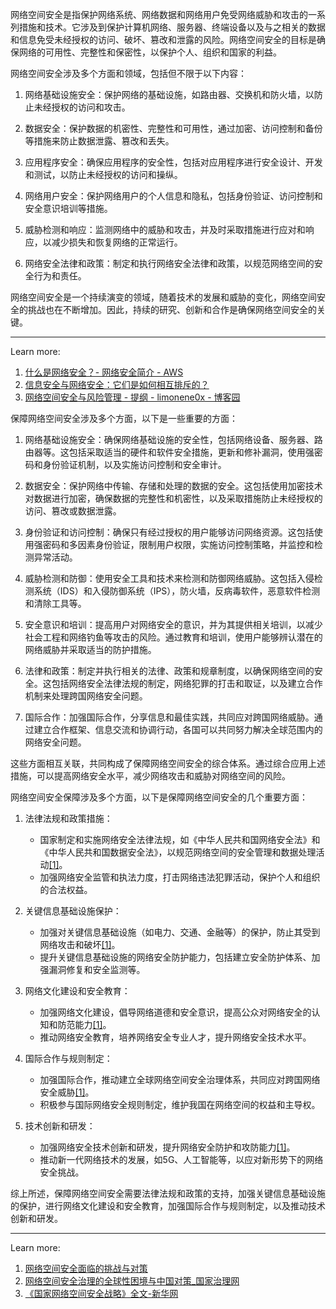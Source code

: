 网络空间安全是指保护网络系统、网络数据和网络用户免受网络威胁和攻击的一系列措施和技术。它涉及到保护计算机网络、服务器、终端设备以及与之相关的数据和信息免受未经授权的访问、破坏、篡改和泄露的风险。网络空间安全的目标是确保网络的可用性、完整性和保密性，以保护个人、组织和国家的利益。

网络空间安全涉及多个方面和领域，包括但不限于以下内容：

1. 网络基础设施安全：保护网络的基础设施，如路由器、交换机和防火墙，以防止未经授权的访问和攻击。

2. 数据安全：保护数据的机密性、完整性和可用性，通过加密、访问控制和备份等措施来防止数据泄露、篡改和丢失。

3. 应用程序安全：确保应用程序的安全性，包括对应用程序进行安全设计、开发和测试，以防止未经授权的访问和操纵。

4. 网络用户安全：保护网络用户的个人信息和隐私，包括身份验证、访问控制和安全意识培训等措施。

5. 威胁检测和响应：监测网络中的威胁和攻击，并及时采取措施进行应对和响应，以减少损失和恢复网络的正常运行。

6. 网络安全法律和政策：制定和执行网络安全法律和政策，以规范网络空间的安全行为和责任。

网络空间安全是一个持续演变的领域，随着技术的发展和威胁的变化，网络空间安全的挑战也在不断增加。因此，持续的研究、创新和合作是确保网络空间安全的关键。

---
Learn more:
1. [什么是网络安全？- 网络安全简介 - AWS](https://aws.amazon.com/cn/what-is/cybersecurity/)
2. [信息安全与网络安全：它们是如何相互排斥的？](https://powerdmarc.com/zh/information-security-vs-cyber-security/)
3. [网络空间安全与风险管理 - 提纲 - limonene0x - 博客园](https://www.cnblogs.com/limonene0x/p/15721557.html)

保障网络空间安全涉及多个方面，以下是一些重要的方面：

1. 网络基础设施安全：确保网络基础设施的安全性，包括网络设备、服务器、路由器等。这包括采取适当的硬件和软件安全措施，更新和修补漏洞，使用强密码和身份验证机制，以及实施访问控制和安全审计。

2. 数据安全：保护网络中传输、存储和处理的数据的安全。这包括使用加密技术对数据进行加密，确保数据的完整性和机密性，以及采取措施防止未经授权的访问、篡改或数据泄露。

3. 身份验证和访问控制：确保只有经过授权的用户能够访问网络资源。这包括使用强密码和多因素身份验证，限制用户权限，实施访问控制策略，并监控和检测异常活动。

4. 威胁检测和防御：使用安全工具和技术来检测和防御网络威胁。这包括入侵检测系统（IDS）和入侵防御系统（IPS），防火墙，反病毒软件，恶意软件检测和清除工具等。

5. 安全意识和培训：提高用户对网络安全的意识，并为其提供相关培训，以减少社会工程和网络钓鱼等攻击的风险。通过教育和培训，使用户能够辨认潜在的网络威胁并采取适当的防护措施。

6. 法律和政策：制定并执行相关的法律、政策和规章制度，以确保网络空间的安全。这包括网络安全法律法规的制定，网络犯罪的打击和取证，以及建立合作机制来处理跨国网络安全问题。

7. 国际合作：加强国际合作，分享信息和最佳实践，共同应对跨国网络威胁。通过建立合作框架、信息交流和协调行动，各国可以共同努力解决全球范围内的网络安全问题。

这些方面相互关联，共同构成了保障网络空间安全的综合体系。通过综合应用上述措施，可以提高网络安全水平，减少网络攻击和威胁对网络空间的风险。


网络空间安全保障涉及多个方面，以下是保障网络空间安全的几个重要方面：

1. 法律法规和政策措施：
   - 国家制定和实施网络安全法律法规，如《中华人民共和国网络安全法》和《中华人民共和国数据安全法》，以规范网络空间的安全管理和数据处理活动[[1]](http://old2022.bulletin.cas.cn/publish_article/2021/10/20211015.htm)。
   - 加强网络安全监管和执法力度，打击网络违法犯罪活动，保护个人和组织的合法权益。

2. 关键信息基础设施保护：
   - 加强对关键信息基础设施（如电力、交通、金融等）的保护，防止其受到网络攻击和破坏[[1]](http://old2022.bulletin.cas.cn/publish_article/2021/10/20211015.htm)。
   - 提升关键信息基础设施的网络安全防护能力，包括建立安全防护体系、加强漏洞修复和安全监测等。

3. 网络文化建设和安全教育：
   - 加强网络文化建设，倡导网络道德和安全意识，提高公众对网络安全的认知和防范能力[[1]](http://old2022.bulletin.cas.cn/publish_article/2021/10/20211015.htm)。
   - 推动网络安全教育，培养网络安全专业人才，提升网络安全技术水平。

4. 国际合作与规则制定：
   - 加强国际合作，推动建立全球网络空间安全治理体系，共同应对跨国网络安全威胁[[1]](http://old2022.bulletin.cas.cn/publish_article/2021/10/20211015.htm)。
   - 积极参与国际网络安全规则制定，维护我国在网络空间的权益和主导权。

5. 技术创新和研发：
   - 加强网络安全技术创新和研发，提升网络安全防护和攻防能力[[1]](http://old2022.bulletin.cas.cn/publish_article/2021/10/20211015.htm)。
   - 推动新一代网络技术的发展，如5G、人工智能等，以应对新形势下的网络安全挑战。

综上所述，保障网络空间安全需要法律法规和政策的支持，加强关键信息基础设施的保护，进行网络文化建设和安全教育，加强国际合作与规则制定，以及推动技术创新和研发。

---
Learn more:
1. [网络空间安全面临的挑战与对策](http://old2022.bulletin.cas.cn/publish_article/2021/10/20211015.htm)
2. [网络空间安全治理的全球性困境与中国对策_国家治理网](http://www.rmlt.com.cn/2023/0210/665694.shtml)
3. [《国家网络空间安全战略》全文-新华网](http://www.xinhuanet.com/politics/2016-12/27/c_1120196479.htm)